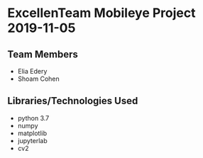 # ExcellenTeam Mobileye Project 2019-11-05

## Team Members
* Elia Edery
* Shoam Cohen

## Libraries/Technologies Used
* python 3.7
* numpy
* matplotlib
* jupyterlab
* cv2

